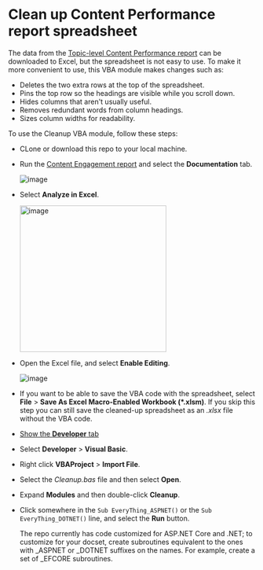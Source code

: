 # Clean up Content Performance report spreadsheet

The data from the [Topic-level Content Performance report](https://aka.ms/contentperformancedashboard) can be downloaded to Excel, but the spreadsheet is not easy to use. To make it more convenient to use, this VBA module makes changes such as:

* Deletes the two extra rows at the top of the spreadsheet.
* Pins the top row so the headings are visible while you scroll down.
* Hides columns that aren't usually useful.
* Removes redundant words from column headings.
* Sizes column widths for readability.

To use the Cleanup VBA module, follow these steps:

* CLone or download this repo to your local machine.

* Run the [Content Engagement report](https://aka.ms/contentengagementreport) and select the **Documentation** tab.

  ![image](https://user-images.githubusercontent.com/3605364/120519165-0acda400-c36e-11eb-805f-bc431c8cf9b4.png)

* Select **Analyze in Excel**.

  <img width="298" alt="image" src="https://user-images.githubusercontent.com/3605364/218868732-a5d1a480-db62-4d90-9b37-feafefacd489.png">
<!--
* Select the default **Summarized Data**. -->

* Open the Excel file, and select **Enable Editing**.

  ![image](https://user-images.githubusercontent.com/3605364/120518419-44ea7600-c36d-11eb-9c46-9e3a72799d0a.png)

* If you want to be able to save the VBA code with the spreadsheet, select **File** > **Save As Excel Macro-Enabled Workbook (\*.xlsm)**. If you skip this step you can still save the cleaned-up spreadsheet as an *.xlsx* file without the VBA code.

* [Show the **Developer** tab](https://support.microsoft.com/topic/show-the-developer-tab-e1192344-5e56-4d45-931b-e5fd9bea2d45)
* Select **Developer** > **Visual Basic**.
* Right click **VBAProject** > **Import File**.
* Select the *Cleanup.bas* file  and then select **Open**.
* Expand **Modules** and then double-click **Cleanup**.
* Click somewhere in the `Sub EveryThing_ASPNET()` or the `Sub EveryThing_DOTNET()` line, and select the **Run** button.

  The repo currently has code customized for ASP.NET Core and .NET; to customize for your docset, create subroutines equivalent to the ones with _ASPNET or _DOTNET suffixes on the names. For example, create a set of _EFCORE subroutines.
